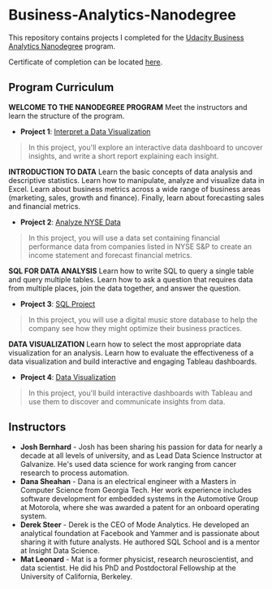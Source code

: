 # Business-Analytics-Nanodegree
This repository contains projects I completed for the [Udacity Business Analytics Nanodegree](https://www.udacity.com/course/business-analytics-nanodegree--nd098) program.

Certificate of completion can be located [here](https://confirm.udacity.com/M79JSKSR).

## Program Curriculum
__WELCOME TO THE NANODEGREE PROGRAM__ Meet the instructors and learn the structure of the program. 

* __Project 1__: [Interpret a Data Visualization](https://github.com/hsiangj/Business-Analytics-Nanodegree/blob/master/Interpret%20a%20Data%20Visualization.pdf)
> In this project, you'll explore an interactive data dashboard to uncover insights, and write a short report explaining each insight. 

__INTRODUCTION TO DATA__ Learn the basic concepts of data analysis and descriptive statistics. Learn how to manipulate, analyze and visualize data in Excel. Learn about business metrics across a wide range of business areas (marketing, sales, growth and finance). Finally, learn about forecasting sales and financial metrics.

* __Project 2__: [Analyze NYSE Data](https://github.com/hsiangj/Business-Analytics-Nanodegree/blob/master/NYSE%20Data%20Project.zip)
> In this project, you will use a data set containing financial performance data from companies listed in NYSE S&P to create an income statement and forecast financial metrics.

__SQL FOR DATA ANALYSIS__ Learn how to write SQL to query a single table and query multiple tables. Learn how to ask a question that requires data from multiple places, join the data together, and answer the question.

* __Project 3__: [SQL Project](https://github.com/hsiangj/Business-Analytics-Nanodegree/blob/master/SQL%20Project%20revised.zip)
> In this project, you will use a digital music store database to help the company see how they might optimize their business practices. 

__DATA VISUALIZATION__ Learn how to select the most appropriate data visualization for an analysis. Learn how to evaluate the effectiveness of a data visualization and build interactive and engaging Tableau dashboards.

* __Project 4__: [Data Visualization](https://github.com/hsiangj/Business-Analytics-Nanodegree/blob/master/Data%20Visualization%20Project.pdf)
> In this project, you'll build interactive dashboards with Tableau and use them to discover and communicate insights from data. 


## Instructors
* __Josh Bernhard__ - Josh has been sharing his passion for data for nearly a decade at all levels of university, and as Lead Data Science Instructor at Galvanize. He's used data science for work ranging from cancer research to process automation.
* __Dana Sheahan__ - Dana is an electrical engineer with a Masters in Computer Science from Georgia Tech. Her work experience includes software development for embedded systems in the Automotive Group at Motorola, where she was awarded a patent for an onboard operating system.
* __Derek Steer__ - Derek is the CEO of Mode Analytics. He developed an analytical foundation at Facebook and Yammer and is passionate about sharing it with future analysts. He authored SQL School and is a mentor at Insight Data Science.
* __Mat Leonard__ - Mat is a former physicist, research neuroscientist, and data scientist. He did his PhD and Postdoctoral Fellowship at the University of California, Berkeley.

